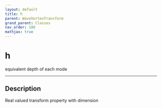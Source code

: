 ```yaml
---
layout: default
title: h
parent: WaveVortexTransform
grand_parent: Classes
nav_order: 100
mathjax: true
---
```


#  h

equivalent depth of each mode


---

## Description
Real valued transform property with dimension 